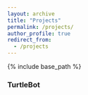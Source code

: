 ```yaml
---
layout: archive
title: "Projects"
permalink: /projects/
author_profile: true
redirect_from:
  - /projects
---
```


{% include base_path %}

### TurtleBot

